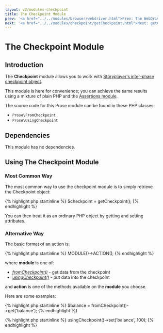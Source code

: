 ```yaml
---
layout: v2/modules-checkpoint
title: The Checkpoint Module
prev: '<a href="../../modules/browser/webdriver.html">Prev: The WebDriver Library</a>'
next: '<a href="../../modules/checkpoint/getCheckpoint.html">Next: getCheckpoint()</a>'
---
```


# The Checkpoint Module

## Introduction

The __Checkpoint__ module allows you to work with [Storyplayer's inter-phase checkpoint object](../../using/stories/the-checkpoint.html).

This module is here for convenience; you can achieve the same results using a mixture of plain PHP and the [Assertions module](../assertions/index.html).

The source code for this Prose module can be found in these PHP classes:

* `Prose\FromCheckpoint`
* `Prose\UsingCheckpoint`

## Dependencies

This module has no dependencies.

## Using The Checkpoint Module

### Most Common Way

The most common way to use the checkpoint module is to simply retrieve the Checkpoint object:

{% highlight php startinline %}
$checkpoint = getCheckpoint();
{% endhighlight %}

You can then treat it as an ordinary PHP object by getting and setting attributes.

### Alternative Way

The basic format of an action is:

{% highlight php startinline %}
MODULE()->ACTION();
{% endhighlight %}

where __module__ is one of:

* _[fromCheckpoint()](fromCheckpoint.html)_ - get data from the checkpoint
* _[usingCheckpoint()](usingCheckpoint.html)_ - put data into the checkpoint

and __action__ is one of the methods available on the __module__ you choose.

Here are some examples:

{% highlight php startinline %}
$balance = fromCheckpoint()->get('balance');
{% endhighlight %}

{% highlight php startinline %}
usingCheckpoint()->set('balance', 100);
{% endhighlight %}